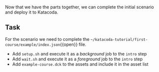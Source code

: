 Now that we have the parts together, we can complete the initial scenario and deploy it to Katacoda.

## Task	

For the scenario we need to complete the `~/katacoda-tutorial/first-course/example/index.json`{{open}} file.

* Add `setup.sh` and execute it as a _background_ job to the `intro` step
* Add `wait.sh` and execute it as a _foreground_ job to the `intro` step
* Add `example-course.dck` to the assets and include it in the asset list

